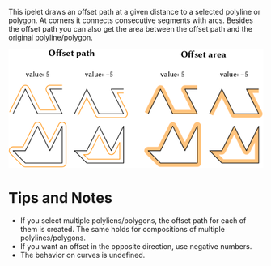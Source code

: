 This ipelet draws an offset path at a given distance to a selected
polyline or polygon.  At corners it connects consecutive segments with
arcs.  Besides the offset path you can also get the area between the
offset path and the original polyline/polygon.

![Example of offset paths](offset.png)

# Tips and Notes #

- If you select multiple polyliens/polygons, the offset path for each
  of them is created.  The same holds for compositions of multiple
  polylines/polygons.
- If you want an offset in the opposite direction, use negative
  numbers.
- The behavior on curves is undefined.
